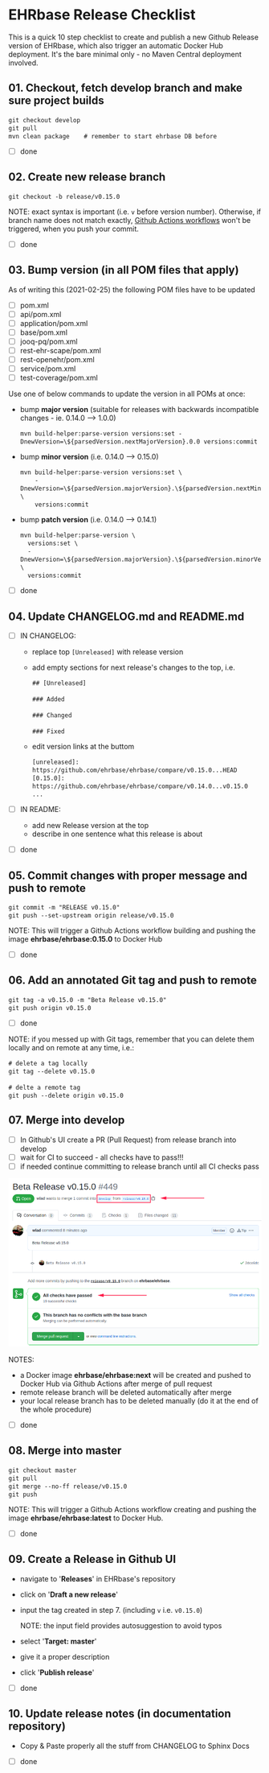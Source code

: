 # EHRbase Release Checklist

This is a quick 10 step checklist to create and publish a new Github Release version of EHRbase, which also trigger an automatic Docker Hub deployment. It's the bare minimal only - no Maven Central deployment involved.

## 01. Checkout, fetch develop branch and make sure project builds

```    
git checkout develop
git pull
mvn clean package    # remember to start ehrbase DB before
```

- [ ] done

## 02. Create new release branch 

```
git checkout -b release/v0.15.0
```
NOTE: exact syntax is important (i.e. `v` before version number). Otherwise, if branch name does not match exactly, [Github Actions workflows](https://github.com/ehrbase/ehrbase/tree/develop/.github/workflows) won't be triggered, when you push your commit.

- [ ] done

## 03. Bump version (in all POM files that apply)

As of writing this (2021-02-25) the following POM files have to be updated
- [ ] pom.xml    
- [ ] api/pom.xml 
- [ ] application/pom.xml 
- [ ] base/pom.xml 
- [ ] jooq-pq/pom.xml 
- [ ] rest-ehr-scape/pom.xml 
- [ ] rest-openehr/pom.xml 
- [ ] service/pom.xml 
- [ ] test-coverage/pom.xml

Use one of below commands to update the version in all POMs at once:


- bump **major version** (suitable for releases with backwards incompatible changes - ie. 0.14.0 --> 1.0.0)
    ```
    mvn build-helper:parse-version versions:set -DnewVersion=\${parsedVersion.nextMajorVersion}.0.0 versions:commit
    ```

- bump **minor version** (i.e. 0.14.0 --> 0.15.0)
    ```
    mvn build-helper:parse-version versions:set \
        -DnewVersion=\${parsedVersion.majorVersion}.\${parsedVersion.nextMinorVersion}.0 \
        versions:commit
    ```


- bump **patch version** (i.e. 0.14.0 --> 0.14.1)
    ```
    mvn build-helper:parse-version \
      versions:set \
      -DnewVersion=\${parsedVersion.majorVersion}.\${parsedVersion.minorVersion}.\${parsedVersion.nextIncrementalVersion} \
      versions:commit
    ```

- [ ] done 
    

## 04. Update CHANGELOG.md and README.md

- [ ] IN CHANGELOG:
    - replace top `[Unreleased]` with release version
    - add empty sections for next release's changes to the top, i.e.
        
        ```
        ## [Unreleased]

        ### Added

        ### Changed

        ### Fixed
        ```
    - edit version links at the buttom

        ```
        [unreleased]: https://github.com/ehrbase/ehrbase/compare/v0.15.0...HEAD
        [0.15.0]: https://github.com/ehrbase/ehrbase/compare/v0.14.0...v0.15.0
        ...
        ```

- [ ] IN README:
    - add new Release version at the top
    - describe in one sentence what this release is about

- [ ] done
    

## 05. Commit changes with proper message and push to remote
    
```
git commit -m "RELEASE v0.15.0"
git push --set-upstream origin release/v0.15.0
```

NOTE: This will trigger a Github Actions workflow building and pushing the image **ehrbase/ehrbase:0.15.0** to Docker Hub

- [ ] done


## 06. Add an annotated Git tag and push to remote

```
git tag -a v0.15.0 -m "Beta Release v0.15.0"
git push origin v0.15.0
```
- [ ] done

NOTE: if you messed up with Git tags, remember that you can delete them locally and on remote at any time, i.e.:
```
# delete a tag locally
git tag --delete v0.15.0

# delte a remote tag
git push --delete origin v0.15.0
```


## 07. Merge into develop

- [ ] In Github's UI create a PR (Pull Request) from release branch into develop
- [ ] wait for CI to succeed - all checks have to pass!!!
- [ ] if needed continue committing to release branch until all CI checks pass

![CI checks pass](img/release_pr_checks_pass.png)

NOTES:
- a Docker image **ehrbase/ehrbase:next** will be created and pushed to Docker Hub via Github Actions after merge of pull request
- remote release branch will be deleted automatically after merge
- your local release branch has to be deleted manually (do it at the end of the whole procedure)

- [ ] done

## 08. Merge into master

```
git checkout master
git pull
git merge --no-ff release/v0.15.0
git push
```

NOTE: This will trigger a Github Actions workflow creating and pushing the image **ehrbase/ehrbase:latest** to Docker Hub.

- [ ] done

    
## 09. Create a Release in Github UI

- navigate to '**Releases**' in EHRbase's repository
- click on '**Draft a new release**'
- input the tag created in step 7. (including `v` i.e. `v0.15.0`)

    NOTE: the input field provides autosuggestion to avoid typos

- select '**Target: master**'
- give it a proper description
- click '**Publish release**'

- [ ] done


## 10. Update release notes (in documentation repository)

- Copy & Paste properly all the stuff from CHANGELOG to Sphinx Docs

- [ ] done 
